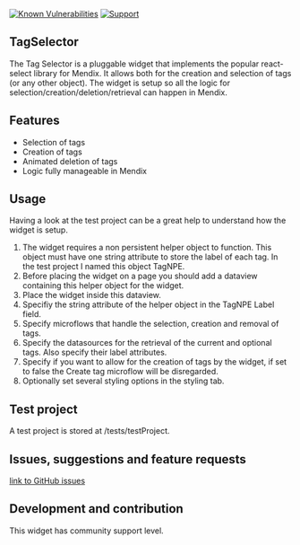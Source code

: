 [![Known Vulnerabilities](https://snyk.io/test/github/mendixlabs/TagSelector/badge.svg?targetFile=package.json)](https://snyk.io/test/github/mendixlabs/TagSelector?targetFile=package.json)
[![Support](https://img.shields.io/badge/Mendix%20Support%3A-Community-green.svg)](https://docs.mendix.com/community/app-store/app-store-content-support)

## TagSelector
The Tag Selector is a pluggable widget that implements the popular react-select library for Mendix. It allows both for the creation and selection of tags (or any other object). The widget is setup so all the logic for selection/creation/deletion/retrieval can happen in Mendix.

## Features
- Selection of tags
- Creation of tags
- Animated deletion of tags
- Logic fully manageable in Mendix

## Usage
Having a look at the test project can be a great help to understand how the widget is setup.
1. The widget requires a non persistent helper object to function. This object must have one string attribute to store the label of each tag. In the test project I named this object TagNPE.
2. Before placing the widget on a page you should add a dataview containing this helper object for the widget.
3. Place the widget inside this dataview.
4. Specifiy the string attribute of the helper object in the TagNPE Label field.
5. Specify microflows that handle the selection, creation and removal of tags.
6. Specify the datasources for the retrieval of the current and optional tags. Also specify their label attributes.
7. Specify if you want to allow for the creation of tags by the widget, if set to false the Create tag microflow will be disregarded.
8. Optionally set several styling options in the styling tab.

## Test project
A test project is stored at /tests/testProject.

## Issues, suggestions and feature requests
[link to GitHub issues](https://github.com/JansenNick/TagSelector/issues)

## Development and contribution
This widget has community support level.
